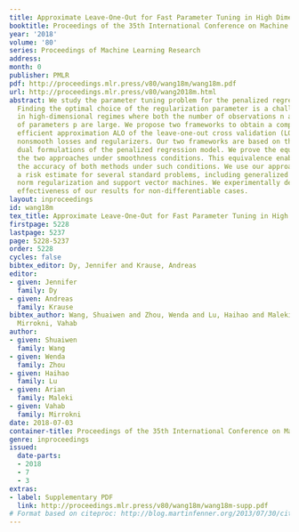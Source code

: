 ```yaml
---
title: Approximate Leave-One-Out for Fast Parameter Tuning in High Dimensions
booktitle: Proceedings of the 35th International Conference on Machine Learning
year: '2018'
volume: '80'
series: Proceedings of Machine Learning Research
address: 
month: 0
publisher: PMLR
pdf: http://proceedings.mlr.press/v80/wang18m/wang18m.pdf
url: http://proceedings.mlr.press/v80/wang2018m.html
abstract: We study the parameter tuning problem for the penalized regression model.
  Finding the optimal choice of the regularization parameter is a challenging problem
  in high-dimensional regimes where both the number of observations n and the number
  of parameters p are large. We propose two frameworks to obtain a computationally
  efficient approximation ALO of the leave-one-out cross validation (LOOCV) risk for
  nonsmooth losses and regularizers. Our two frameworks are based on the primal and
  dual formulations of the penalized regression model. We prove the equivalence of
  the two approaches under smoothness conditions. This equivalence enables us to justify
  the accuracy of both methods under such conditions. We use our approaches to obtain
  a risk estimate for several standard problems, including generalized LASSO, nuclear
  norm regularization and support vector machines. We experimentally demonstrate the
  effectiveness of our results for non-differentiable cases.
layout: inproceedings
id: wang18m
tex_title: Approximate Leave-One-Out for Fast Parameter Tuning in High Dimensions
firstpage: 5228
lastpage: 5237
page: 5228-5237
order: 5228
cycles: false
bibtex_editor: Dy, Jennifer and Krause, Andreas
editor:
- given: Jennifer
  family: Dy
- given: Andreas
  family: Krause
bibtex_author: Wang, Shuaiwen and Zhou, Wenda and Lu, Haihao and Maleki, Arian and
  Mirrokni, Vahab
author:
- given: Shuaiwen
  family: Wang
- given: Wenda
  family: Zhou
- given: Haihao
  family: Lu
- given: Arian
  family: Maleki
- given: Vahab
  family: Mirrokni
date: 2018-07-03
container-title: Proceedings of the 35th International Conference on Machine Learning
genre: inproceedings
issued:
  date-parts:
  - 2018
  - 7
  - 3
extras:
- label: Supplementary PDF
  link: http://proceedings.mlr.press/v80/wang18m/wang18m-supp.pdf
# Format based on citeproc: http://blog.martinfenner.org/2013/07/30/citeproc-yaml-for-bibliographies/
---
```

